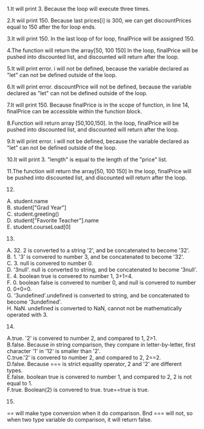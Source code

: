 1.It will print 3. Because the loop will execute three times.

2.It wiil print 150. Because last prices[i] is 300, we can get discountPrices equal to 150 after the for loop ends.

3.It will print 150. In the last loop of for loop, finalPrice will be assigned 150.

4.The function will return the array[50, 100 150] In the loop, finalPrice will be pushed into discounted list, and discounted will return after the loop.

5.It will print error. i will not be defined, because the variable declared as "let" can not be defined outside of the loop.

6.It will print error. discountPrice will not be defined, because the variable declared as "let" can not be defined outside of the loop.

7.It will print 150. Because finalPrice is in the scope of function, in line 14, finalPrice can be accessible within the function block.

8.Function will return array [50,100,150]. In the loop, finalPrice will be pushed into discounted list, and discounted will return after the loop.

9.It will print error. i will not be defined, because the variable declared as "let" can not be defined outside of the loop.

10.It will print 3. "length" is equal to the length of the "price" list.

11.The function will return the array[50, 100 150] In the loop, finalPrice will be pushed into discounted list, and discounted will return after the loop.

12.    
A. student.name  
B. student["Grad Year"]  
C. student.greeting()  
D. student["Favorite Teacher"].name  
E. student.courseLoad[0]  

13.  
A. 32. 2 is converted to a string '2', and be concatenated to become '32'.  
B. 1. '3' is convered to number 3, and be concatenated to become '32'.  
C. 3. null is convered to number 0.  
D. '3null'. null is converted to string, and be concatenated to become '3null'.  
E. 4. boolean true is convered to number 1, 3+1=4.  
F. 0. boolean false is convered to number 0, and null is convered to number 0. 0+0=0.  
G. '3undefined'.undefined is converted to string, and be concatenated to become '3undefined'.  
H. NaN. undefined is converted to NaN, cannot not be mathematically operated with 3.  

14.  
A.true. '2' is convered to number 2, and compared to 1, 2>1.  
B.false. Because in string comparison, they compare in letter-by-letter, first character '1' in '12' is smaller than '2'.  
C.true.'2' is convered to number 2, and compared to 2, 2==2.  
D.false. Because === is strict equality operator, 2 and '2' are different types.   
E.false. boolean true is convered to number 1, and compared to 2, 2 is not equal to 1.  
F.true. Boolean(2) is convered to true. true==true is true.  

15.  
== will make type conversion when it do comparison. Bnd === will not, so when two type variable do comparison, it will return false.  





